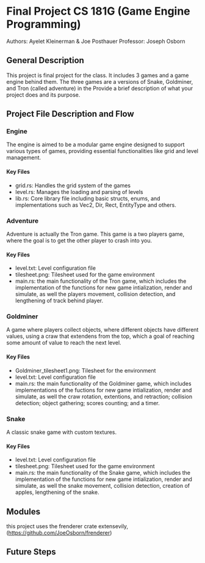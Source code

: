 # Final Project CS 181G (Game Engine Programming)
Authors: Ayelet Kleinerman & Joe Posthauer
Professor: Joseph Osborn

## General Description
This project is final project for the class. It includes 3 games and a game engine behind them.
The three games are a versions of Snake, Goldminer, and Tron (called adventure) in the 
Provide a brief description of what your project does and its purpose.

## Project File Description and Flow
### Engine
The engine is aimed to be a modular game engine designed to support various types of games, providing essential functionalities like grid and level management.
#### Key Files
- grid.rs: Handles the grid system of the games
- level.rs: Manages the loading and parsing of levels
- lib.rs: Core library file including basic structs, enums, and implementations such as Vec2, Dir, Rect, EntityType and others.

### Adventure
Adventure is actually the Tron game. This game is a two players game, where the goal is to get the other player to crash into you.
#### Key Files
- level.txt: Level configuration file
- tilesheet.png: Tilesheet used for the game environment
- main.rs: the main functionality of the Tron game, which includes the implementation of the functions for new game intialization, render and simulate, as well the players movement, collision detection, and lengthening of track behind player.

### Goldminer
A game where players collect objects, where different objects have different values, using a craw that extendens from the top, which a goal of reaching some amount of value to reach the next level.

#### Key Files
- Goldminer_tilesheet1.png: Tilesheet for the environment
- level.txt: Level configuration file
- main.rs: the main functionality of the Goldminer game, which includes implementations of the fuctions for new game intialization, render and simulate, as well the craw rotation, extentions, and retraction; collision detection; object gathering; scores counting; and a timer.
 
### Snake
A classic snake game with custom textures.

#### Key Files
- level.txt: Level configuration file
- tilesheet.png: Tilesheet used for the game environment
- main.rs: the main functionality of the Snake game, which includes the implementation of the functions for new game intialization, render and simulate, as well the snake movement, collision detection, creation of apples, lengthening of the snake.

## Modules
this project uses the frenderer crate extensevily, (https://github.com/JoeOsborn/frenderer)

## Future Steps




 

